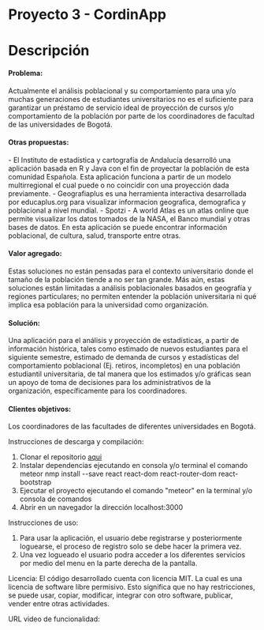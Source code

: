 # Proyecto 3 - CordinApp
# Descripción
<h4>Problema:</h4>
Actualmente el análisis poblacional y su comportamiento para una y/o muchas generaciones de estudiantes universitarios no es el suficiente para garantizar un préstamo de servicio ideal de proyección de cursos y/o comportamiento de la población por parte de los coordinadores de facultad de las universidades de Bogotá.<br>
<h4>Otras propuestas:</h4>
- El Instituto de estadística y cartografía de Andalucía desarrolló una aplicación basada en R y Java con el fin de proyectar la población de esta comunidad Española. Esta aplicación funciona a partir de un modelo multirregional el cual puede o no coincidir con una proyección dada previamente.
- Geografiaplus es una herramienta interactiva desarrollada por educaplus.org para visualizar informacion geografica, demografica y poblacional a nivel mundial.
- Spotzi - A world Atlas es un atlas online que permite visualizar los datos tomados de la NASA, el Banco mundial y otras bases de datos. En esta aplicación se puede encontrar información poblacional, de cultura, salud, transporte entre otras.
<h4>Valor agregado:</h4>
Estas soluciones no están pensadas para el contexto universitario donde el tamaño de la población tiende a no ser tan grande. Más aún, estas soluciones están limitadas a análisis poblacionales basados en geografía y regiones particulares; no permiten entender la población universitaria ni qué implica esa población para la universidad como organización.<br>
<h4>Solución:</h4>
Una aplicación para el análisis y proyección de estadísticas, a partir de información histórica, tales como estimado de nuevos estudiantes para el siguiente semestre, estimado de demanda de cursos y estadísticas del comportamiento poblacional (Ej. retiros, incompletos) en una población estudiantil universitaria, de tal manera que los estimados y/o gráficas sean un apoyo de toma de decisiones para los administrativos de la organización, específicamente para los coordinadores.<br>
<h4>Clientes objetivos:</h4>
Los coordinadores de las facultades de diferentes universidades en Bogotá.

Instrucciones de descarga y compilación:
1. Clonar el repositorio <a href="https://github.com/pa-suarezm/coordinapp">aqui</a>
2. Instalar dependencias ejecutando en consola y/o terminal el comando meteor nmp install --save react react-dom react-router-dom react-bootstrap
3. Ejecutar el proyecto ejecutando el comando "meteor" en la terminal y/o consola de comandos
4. Abrir en un navegador la dirección localhost:3000

Instrucciones de uso:
1. Para usar la aplicación, el usuario debe registrarse y posteriormente loguearse, el proceso de registro solo se debe hacer la primera vez.
2. Una vez logueado el usuario podra acceder a los diferentes servicios por medio del menu en la parte derecha de la pantalla.

Licencia:
El código desarrollado cuenta con licencia MIT. La cual es una licencia de software libre permisivo. Esto significa que no hay restricciones, se puede usar, copiar, modificar, integrar con otro software, publicar, vender entre otras actividades.

URL video de funcionalidad:

